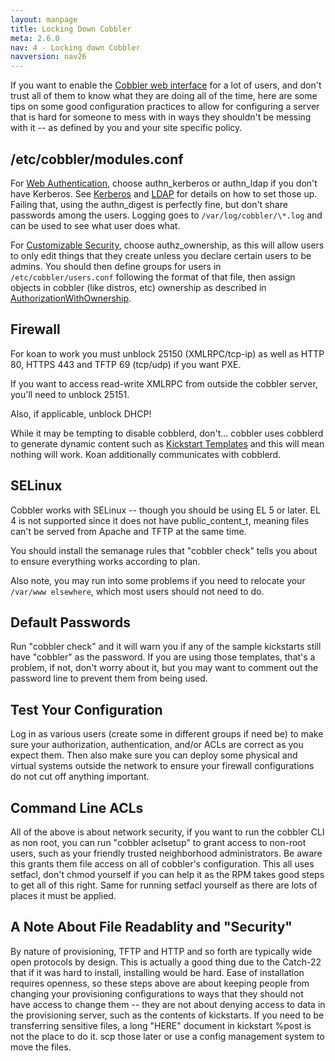 ```yaml
---
layout: manpage
title: Locking Down Cobbler
meta: 2.6.0
nav: 4 - Locking down Cobbler
navversion: nav26
---
```


<p>If you want to enable the
<a href="Cobbler%20web%20interface">Cobbler web interface</a> for a lot
of users, and don't trust all of them to know what they are doing
all of the time, here are some tips on some good configuration
practices to allow for configuring a server that is hard for
someone to mess with in ways they shouldn't be messing with it --
as defined by you and your site specific policy.</p>

<h2>/etc/cobbler/modules.conf</h2>

<p>For
<a href="Web%20Authentication">Web Authentication</a>,
choose authn_kerberos or authn_ldap if you don't have Kerberos.
See <a href="Kerberos">Kerberos</a> and
<a href="Ldap">LDAP</a> for details on how
to set those up. Failing that, using the authn_digest is perfectly
fine, but don't share passwords among the users. Logging goes to
<code>/var/log/cobbler/\*.log</code> and can be used to see what user does
what.</p>

<p>For <a href="Security%20Overview">Customizable Security</a>,
choose authz_ownership, as this will allow users to only edit
things that they create unless you declare certain users to be
admins. You should then define groups for users in
<code>/etc/cobbler/users.conf</code> following the format of that file, then
assign objects in cobbler (like distros, etc) ownership as
described in
<a href="/cobbler/wiki/AuthorizationWithOwnership">AuthorizationWithOwnership</a>.</p>

<h2>Firewall</h2>

<p>For koan to work you must unblock 25150 (XMLRPC/tcp-ip) as well as
HTTP 80, HTTPS 443 and TFTP 69 (tcp/udp) if you want PXE.</p>

<p>If you want to access read-write XMLRPC from outside the cobbler
server, you'll need to unblock 25151.</p>

<p>Also, if applicable, unblock DHCP!</p>

<p>While it may be tempting to disable cobblerd, don't... cobbler uses
cobblerd to generate dynamic content such as
<a href="Kickstart%20Templates">Kickstart Templates</a> and this
will mean nothing will work. Koan additionally communicates with
cobblerd.</p>

<h2>SELinux</h2>

<p>Cobbler works with SELinux -- though you should be using EL 5 or
later. EL 4 is not supported since it does not have
public_content_t, meaning files can't be served from Apache and
TFTP at the same time.</p>

<p>You should install the semanage rules that "cobbler check" tells
you about to ensure everything works according to plan.</p>

<p>Also note, you may run into some problems if you need to relocate
your <code>/var/www elsewhere</code>, which most users should not need to do.</p>

<h2>Default Passwords</h2>

<p>Run "cobbler check" and it will warn you if any of the sample
kickstarts still have "cobbler" as the password. If you are using
those templates, that's a problem, if not, don't worry about it,
but you may want to comment out the password line to prevent them
from being used.</p>

<h2>Test Your Configuration</h2>

<p>Log in as various users (create some in different groups if need
be) to make sure your authorization, authentication, and/or ACLs
are correct as you expect them. Then also make sure you can deploy
some physical and virtual systems outside the network to ensure
your firewall configurations do not cut off anything important.</p>

<h2>Command Line ACLs</h2>

<p>All of the above is about network security, if you want to run the
cobbler CLI as non root, you can run "cobbler aclsetup" to grant
access to non-root users, such as your friendly trusted
neighborhood administrators. Be aware this grants them file access
on all of cobbler's configuration. This all uses setfacl, don't
chmod yourself if you can help it as the RPM takes good steps to
get all of this right. Same for running setfacl yourself as there
are lots of places it must be applied.</p>

<h2>A Note About File Readablity and "Security"</h2>

<p>By nature of provisioning, TFTP and HTTP and so forth are typically
wide open protocols by design. This is actually a good thing due to
the Catch-22 that if it was hard to install, installing would be
hard. Ease of installation requires openness, so these steps above
are about keeping people from changing your provisioning
configurations to ways that they should not have access to change
them -- they are not about denying access to data in the
provisioning server, such as the contents of kickstarts. If you
need to be transferring sensitive files, a long "HERE" document in
kickstart %post is not the place to do it. scp those later or use a
config management system to move the files.</p>
